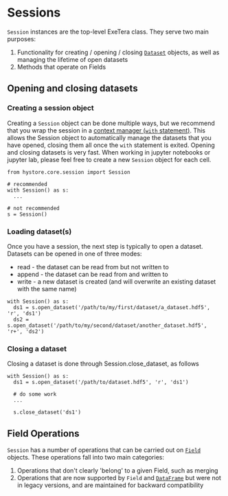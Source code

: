 # Sessions

`Session` instances are the top-level ExeTera class. They serve two main purposes:
 1. Functionality for creating / opening / closing [`Dataset`](https://github.com/KCL-BMEIS/ExeTera/wiki/Dataset-API) objects, as well as managing the lifetime of open datasets
 2. Methods that operate on Fields


## Opening and closing datasets

### Creating a session object
Creating a `Session` object can be done multiple ways, but we recommend that you wrap the session in a [context manager (`with` statement)](https://docs.python.org/3/reference/compound_stmts.html#the-with-statement). This allows the Session object to automatically manage the datasets that you have opened, closing them all once the `with` statement is exited.
Opening and closing datasets is very fast. When working in jupyter notebooks or jupyter lab, please feel free to create a new `Session` object for each cell.

```
from hystore.core.session import Session

# recommended
with Session() as s:
  ...

# not recommended
s = Session()
```


### Loading dataset(s)

Once you have a session, the next step is typically to open a dataset.
Datasets can be opened in one of three modes:
 * read - the dataset can be read from but not written to
 * append - the dataset can be read from and written to
 * write - a new dataset is created (and will overwrite an existing dataset with the same name)

```
with Session() as s:
  ds1 = s.open_dataset('/path/to/my/first/dataset/a_dataset.hdf5', 'r', 'ds1')
  ds2 = s.open_dataset('/path/to/my/second/dataset/another_dataset.hdf5', 'r+', 'ds2')
```

### Closing a dataset

Closing a dataset is done through Session.close_dataset, as follows

```
with Session() as s:
  ds1 = s.open_dataset('/path/to/dataset.hdf5', 'r', 'ds1')

  # do some work
  ...

  s.close_dataset('ds1')
```
## Field Operations

`Session` has a number of operations that can be carried out on [`Field`](https://github.com/KCL-BMEIS/ExeTera/wiki/Field-API) objects. These operations fall into two main categories:
1. Operations that don't clearly 'belong' to a given Field, such as merging
2. Operations that are now supported by `Field` and [`DataFrame`](https://github.com/KCL-BMEIS/ExeTera/wiki/DataFrame-API) but were not in legacy versions, and are maintained for backward compatibility
